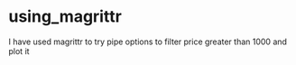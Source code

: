# using_magrittr
I have used magrittr to try pipe options to filter price greater than 1000 and plot it
